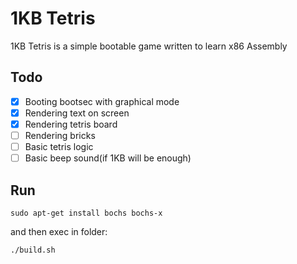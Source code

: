 # 1KB Tetris
1KB Tetris is a simple bootable game written to learn x86 Assembly

## Todo
- [x] Booting bootsec with graphical mode
- [x] Rendering text on screen
- [x] Rendering tetris board
- [ ] Rendering bricks
- [ ] Basic tetris logic
- [ ] Basic beep sound(if 1KB will be enough)

## Run
```
sudo apt-get install bochs bochs-x
```
and then exec in folder:
```
./build.sh
```



